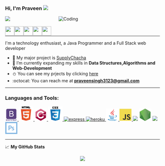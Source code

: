 ### Hi, I'm Praveen <img src="https://media.giphy.com/media/hvRJCLFzcasrR4ia7z/giphy.gif" width="27px" >
<img align="right" alt="Coding" width="330" src="https://media.giphy.com/media/USV0ym3bVWQJJmNu3N/giphy.gif">

![](https://komarev.com/ghpvc/?username=praveensingh3123&color=blue)
<br>

<a href="https://www.linkedin.com/in/praveensingh3/" target="blank"><img align="left" src="https://image.flaticon.com/icons/png/512/174/174857.png" height="30px" width="30px" /></a>
<a href="https://www.hackerrank.com/praveensingh3128?hr_r=1" target="blank"><img align="left" src="https://upload.wikimedia.org/wikipedia/commons/4/40/HackerRank_Icon-1000px.png" height="30px" width="30px"/></a>
<a href="https://leetcode.com/praveensingh3128/" target="blank"><img align="left" src="https://raw.githubusercontent.com/jdneo/vscode-leetcode/master/resources/LeetCode.png" height="30px" width="30px" /></a>
<a href="https://www.codechef.com/users/praveensingh3" target="blank"><img align="left" src="https://i.pinimg.com/originals/c5/d9/fc/c5d9fc1e18bcf039f464c2ab6cfb3eb6.jpg" height="30px" width="30px" /></a>
<a href="https://www.instagram.com/_.praveensingh/" target="blank"><img align="left" src="https://upload.wikimedia.org/wikipedia/commons/thumb/e/e7/Instagram_logo_2016.svg/1200px-Instagram_logo_2016.svg.png" height="30px" width="30px" /></a>

<br>

------------

I'm a technology enthusiast, a Java Programmer and a Full Stack web developer
- 🔭 My major project is [SupplyChacha](https://github.com/praveensingh3123/SupplyChacha)
- 🌱 I’m currently expanding my skills in **Data Structures,Algorithms and Web-Development**
- ⛄ You can see my prjects by clicking [here](https://github.com/praveensingh3123?tab=repositories)
- :octocat: You can reach me at **praveensingh3123@gmail.com**

------------
<h3 align="left">Languages and Tools:</h3>
<p align="left"> <a href="https://getbootstrap.com" target="_blank"> <img src="https://raw.githubusercontent.com/devicons/devicon/master/icons/bootstrap/bootstrap-plain-wordmark.svg" alt="bootstrap" width="40" height="40"/> </a> <a href="https://www.cprogramming.com/" target="_blank"> <a href="https://www.w3.org/html/" target="_blank"> <img src="https://raw.githubusercontent.com/devicons/devicon/master/icons/html5/html5-original-wordmark.svg" alt="html5" width="48" height="48"/> </a>  <a href="https://www.w3schools.com/cpp/" target="_blank"> <img src="https://raw.githubusercontent.com/devicons/devicon/master/icons/cplusplus/cplusplus-original.svg" alt="cplusplus" width="40" height="40"/> </a> <a href="https://www.w3schools.com/css/" target="_blank"> <img src="https://raw.githubusercontent.com/devicons/devicon/master/icons/css3/css3-original-wordmark.svg" alt="css3" width="47" height="47"/> </a> <a href="https://expressjs.com" target="_blank"> <img src="https://www.ateamsoftsolutions.com/wp-content/uploads/2019/03/main-qimg-f406db5658b5d0dade4d70a989560439.png" alt="express" width="40" height="40"/> </a> <a href="https://heroku.com" target="_blank"> <img src="https://www.vectorlogo.zone/logos/heroku/heroku-icon.svg" alt="heroku" width="40" height="40"/> </a>  <a href="https://www.java.com" target="_blank"> <img src="https://raw.githubusercontent.com/devicons/devicon/master/icons/java/java-original.svg" alt="java" width="40" height="40"/> </a> <a href="https://developer.mozilla.org/en-US/docs/Web/JavaScript" target="_blank"> <img src="https://raw.githubusercontent.com/devicons/devicon/master/icons/javascript/javascript-original.svg" alt="javascript" width="40" height="40"/> </a><code><img height="40" src="https://www.pngitem.com/pimgs/m/385-3850359_icon-mongodb-logo-hd-png-download.png"></code>
 <code><img height="40" src="https://raw.githubusercontent.com/github/explore/80688e429a7d4ef2fca1e82350fe8e3517d3494d/topics/nodejs/nodejs.png"></code>
 <code><img height="40" src="https://redux.js.org/img/redux-logo-landscape.png"></code><img src="https://raw.githubusercontent.com/devicons/devicon/master/icons/photoshop/photoshop-line.svg" alt="photoshop" width="40" height="40"/> </a> </p>
 
 ------------

📈 **My GitHub Stats**

<p align=center>
  <a href="https://github-readme-stats.vercel.app/api?username=praveensingh3123&show_icons=true&theme=gotham">
    <img height=175 align="center" src="https://github-readme-stats.vercel.app/api?username=praveensingh3123&show_icons=true&theme=gotham">
  </a>
  
</p>
  <br>
  
